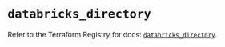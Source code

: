# `databricks_directory`

Refer to the Terraform Registry for docs: [`databricks_directory`](https://registry.terraform.io/providers/databricks/databricks/1.62.0/docs/resources/directory).
